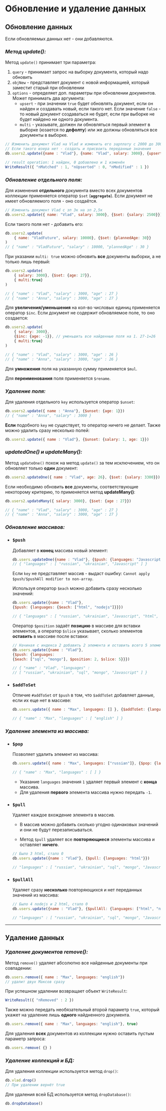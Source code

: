 # Обновление и удаление данных

## Обновление данных

Если обновляемых данных нет - они добавляются.

### ***Метод update():***

Метод `update()` принимает три параметра:

1. `query` - принимает запрос на выборку документа, который надо обновить
2. `objNew` - представляет документ с новой информацией, который заместит старый при обновлении
3. `options` - определяет доп. параметры при обновлении документов. Может принимать два аргумента: 
    * `upsert` - при значении `true` будет обновлять документ, если он найден и создавать новый, если такого нет. Если значение `false` - то новый документ создаваться не будет, если при выборке не будет найдено ни одного документа.
    * `multi` - указывате, должен ли обновляться первый элемент в выборке (юзается по **дефолту**) или же должны обновляться все документы в выборке.

```javascript
// Изменить документ Vlad на Vlad и изменить его зарплату с 2000 до 3000. 
// Если такого юзера нет - создать и присвоить переданные значения
db.users2.update({name : "Vlad"}, {name: "Vlad", salary: 3000}, {upsert: true})

// result operation: 1 найден, 0 добавлено и 1 изменён
WriteResult({ "nMatched" : 1, "nUpserted" : 0, "nModified" : 1 })
```

### ***Обновление отдельного поля:***

Для изменения **отдельного** документа вместо всех документов коллекции применяется оператор `$set` (**`aggregate`**). Если документ не имеет обновляемого поля - оно создаётся.

```javascript
// Изменить документ Vlad с зп 3к на зп 2,5к
db.users2.update({ name: "Vlad", salary: 3000}, {$set: {salary: 2500}})
```

Если такого поля нет - добавить его: 

```javascript
db.users2.update(
    { name: "VladFuture", salary: 10000}, {$set: {plannedAge: 30}}
)
// { "name" : "VladFuture", "salary" : 10000, "plannedAge" : 30 }
```

При указании `multi: true` можно обновить **все** документы выборки, а не только лишь первый: 

```javascript
db.users2.update(
    { salary: 3000}, {$set: {age: 27}}, 
    { multi:true}
)

// { "name" : "Vlad", "salary" : 3000, "age" : 27 }
// { "name" : "Anna", "salary" : 3000, "age" : 27 }
```

Для **увеличения/уменьшения** на кол-во числовых единиц применяется оператор `$inc`. Если документ не содержит обновляемое поле, то оно создается:

```javascript
db.users2.update(
    { salary: 3000}, 
    {$inc: {age: -1}}, // уменьшить все найденные поля на 1. 27-1=26
    { multi:true}
)

// { "name" : "Vlad", "salary" : 3000, "age" : 26 }
// { "name" : "Anna", "salary" : 3000, "age" : 26 }
```

Для **умножения** поля на указанную сумму применяется `$mul`.

Для **переименования** поля применяется `$rename`.



### ***Удаление поля:***

Для удаления отдельного `key` используется оператор `$unset`:

```javascript
db.users2.update({ name : "Anna"}, {$unset: {age: 1}})
// { "name" : "Anna", "salary" : 3000 }
```

**Если** подобного `key` не существует, то оператор ничего не делает. Также можно удалить сразу несколько полей: 

```javascript
db.users2.update({ name : "Vlad"}, {$unset: {salary: 1, age: 1}})
```

### ***updatedOne() и updateMany():***

Метод `updateOne()` похож на метод `update()` за тем исключением, что он обновляет только **один** документ:

```javascript
db.users2.updateOne({ name : "Vlad", age: 26}, {$set: {salary: 3300}})
```

Если необходимо обновить **все** документы, соответствующие некоторому критерию, то применяется метод **updateMany()**:

```javascript
db.users2.updateMany({ salary: 3000}, {$set: {age : 27}})

// { "name" : "Vlad", "salary" : 3000, "age" : 27 }
// { "name" : "Anna", "salary" : 3000, "age" : 27 }
```

### ***Обновление массивов:***

* ### `$push`
    Добавляет в **конец** массива новый элемент:

    ```javascript
    db.users.updateOne({name : "Vlad"}, {$push: {languages: "Javascript"}})
    // { "languages" : [ "russian", "ukrainian", "Javascript" ] }
    ```

    Если `key` не представляет массив - выдаст ошибку: `Cannot apply $push/$pushAll modifier to non-array`.

    Используя оператор `$each` можно добавить сразу несколько значений:

    ```javascript
    db.users.update({name : "Vlad"}, 
    {$push: {languages: {$each: ["html", "nodejs"]}}})

    // { "languages" : [ "russian", "ukrainian", "Javascript", "html", "nodejs" ] }
    ```
    
    Оператор `$position` задаёт **позицию** в массиве для вставки элементов, а оператор `$slice` указывает, сколько элементов **оставить** в массиве после вставки:

    ```javascript
    // Начиная с индекса 2 добавить 2 элемента и оставить всего 5 элементов
    db.users.update({name : "Vlad"},
    {$push: {languages: 
    {$each: ["sql", "mongo"], $position: 2, $slice: 5}}})

    // { "name" : "Vlad", "languages" : 
    // [ "russian", "ukrainian", "sql", "mongo", "Javascript" ] }
    ```

* ### `$addToSet`
    Отличие `#addToSet` от `$push` в том, что `$addToSet` добавляет данные, если их еще нет в массиве:

    ```javascript
    db.users.update({ name : "Max", languages: [] }, {$addToSet: {languages: "english"}})

    // { "name" : "Max", "languages" : [ "english" ] }
    ```

### ***Удаление элемента из массива:***

* ### `$pop` 
    Позволяет удалить элемент из массива: 

    ```javascript
    db.users.update({ name : "Max", languages: ["russian"]}, {$pop: {languages: 1 || -1 }})

    // { "name" : "Max", "languages" : [ ] }
    ```

    * Указание `languages` значения `1` удаляет первый элемент с **конца** массива.
    * Для удаления **первого** элемента массива нужно передать `-1`.

    
* ### `$pull`
    Удаляет каждое вхождение элемента в массив. 
    
    * В массив можно добавить сколько угодно одинаковых значений и они не будут перезаписываться. 
    
    * Метод `$pull` удаляет все **повторяющиеся** элементы массива и оставляет **ничего**.

    ```javascript
    // Было 3 html, стало 0
    db.users.update({name : "Vlad"}, {$pull: {languages: "html"}})
    
    // "languages" : [ "russian", "ukrainian", "sql", "mongo", "Javascript", "nodejs", "nodejs", "nodejs" ]
    ```

* ### `$pullAll`

    Удаляет сразу **несколько** повторяющихся и нет переданных значений из массива: 

    ```javascript
    // Было 4 nodejs и 2 html, стало 0
    db.users.update({name : "Vlad"}, {$pullAll: {languages: ["html", "nodejs"]}})

    // "languages" : [ "russian", "ukrainian", "sql", "mongo", "Javascript" ]
    ```
***

## Удаление данных

### ***Удаление документов remove():***

Метод `remove()` удаляет абсолютно все найденные документы при совпадении:

```javascript
db.users.remove({ name : "Max", languages: "english"})
// удалит двух Максов сразу
```

При успешном удалении возвращает объект `WriteResult`:

```javascript
WriteResult({ "nRemoved" : 2 })
```

Также можно передать необязательный второй параметр `true`, который укажет на удаление лишь **одного** найдненного документа.

```javascript
db.users.remove({ name : "Max", languages: "english"}, true)
```

Для удаления  **всех** документов из коллекции нужно оставить пустым параметр запроса:

```javascript
db.users.remove( {} )
```

### ***Удаление коллекций и БД:***

Для удаления коллекции используется метод `drop()`:

```javascript
db.vlad.drop()
// При удалении вернёт true
```

Для удаления всей БД используется метод `dropDatabase()`:

```javascript
db.dropDatabase()
```
